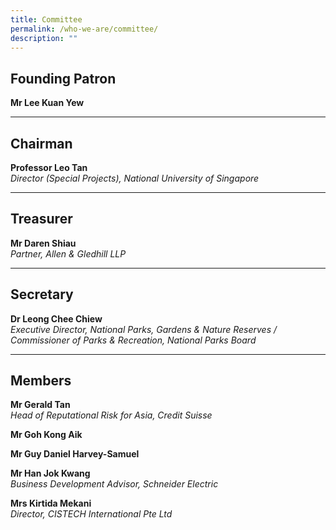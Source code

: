 ```yaml
---
title: Committee
permalink: /who-we-are/committee/
description: ""
---
```

Founding Patron
---------------

**Mr Lee Kuan Yew**

* * *

Chairman
--------

**Professor Leo Tan**  
<i>Director (Special Projects), National University of Singapore</i>

* * *

Treasurer
---------

**Mr Daren Shiau**  
<i>Partner, Allen & Gledhill LLP</i>

* * *

Secretary
---------

**Dr Leong Chee Chiew**  
<i>Executive Director, National Parks, Gardens & Nature Reserves / Commissioner of Parks & Recreation, National Parks Board</i>

* * *

Members
-------

**Mr Gerald Tan**  
<i>Head of Reputational Risk for Asia, Credit Suisse </i>

**Mr Goh Kong Aik** 

**Mr Guy Daniel Harvey-Samuel**

**Mr Han Jok Kwang**  
<i>Business Development Advisor, Schneider Electric</i>

**Mrs Kirtida Mekani**  
<i>Director, CISTECH International Pte Ltd</i>
